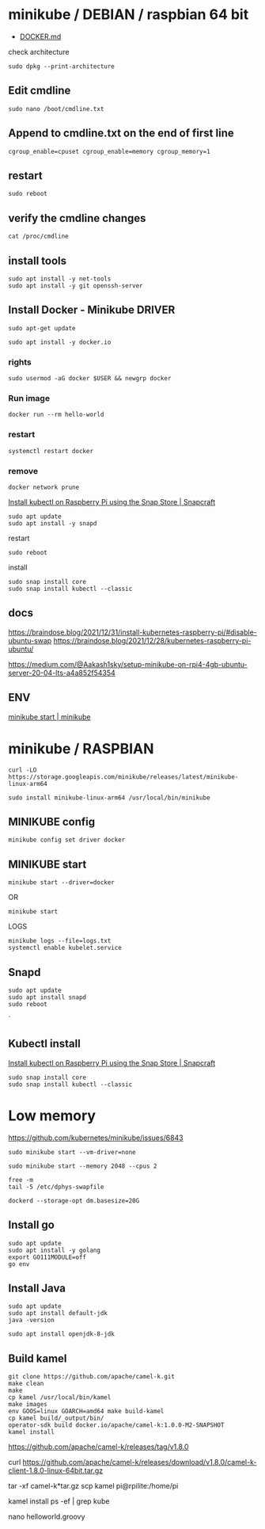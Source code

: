 
# minikube / DEBIAN / raspbian 64 bit

+ [DOCKER.md](DOCKER.md)


check architecture

    sudo dpkg --print-architecture

## Edit cmdline

    sudo nano /boot/cmdline.txt

## Append to cmdline.txt on the end of first line

    cgroup_enable=cpuset cgroup_enable=memory cgroup_memory=1

## restart

    sudo reboot

## verify the cmdline changes 

    cat /proc/cmdline


## install tools

    sudo apt install -y net-tools
    sudo apt install -y git openssh-server

## Install Docker - Minikube DRIVER


    sudo apt-get update
    
    sudo apt install -y docker.io

### rights

    sudo usermod -aG docker $USER && newgrp docker

### Run image

    docker run --rm hello-world

### restart

    systemctl restart docker
 
### remove
    docker network prune



[Install kubectl on Raspberry Pi using the Snap Store | Snapcraft](https://snapcraft.io/install/kubectl/raspbian)

    sudo apt update
    sudo apt install -y snapd
    
restart

    sudo reboot
    
install

    sudo snap install core
    sudo snap install kubectl --classic



## docs

https://braindose.blog/2021/12/31/install-kubernetes-raspberry-pi/#disable-ubuntu-swap
https://braindose.blog/2021/12/28/kubernetes-raspberry-pi-ubuntu/

https://medium.com/@Aakash1sky/setup-minikube-on-rpi4-4gb-ubuntu-server-20-04-lts-a4a852f54354

## ENV


[minikube start | minikube](https://minikube.sigs.k8s.io/docs/start/)

# minikube / RASPBIAN
  
    curl -LO https://storage.googleapis.com/minikube/releases/latest/minikube-linux-arm64

    sudo install minikube-linux-arm64 /usr/local/bin/minikube
  

## MINIKUBE config

    minikube config set driver docker
    


## MINIKUBE start

    minikube start --driver=docker

OR

    minikube start

LOGS
    
    minikube logs --file=logs.txt
    systemctl enable kubelet.service
 
## Snapd

    sudo apt update
    sudo apt install snapd
    sudo reboot
`

## Kubectl install


[Install kubectl on Raspberry Pi using the Snap Store | Snapcraft](https://snapcraft.io/install/kubectl/raspbian)


    sudo snap install core
    sudo snap install kubectl --classic

 
# Low memory

https://github.com/kubernetes/minikube/issues/6843

    sudo minikube start --vm-driver=none

    sudo minikube start --memory 2048 --cpus 2

    free -m
    tail -5 /etc/dphys-swapfile

    dockerd --storage-opt dm.basesize=20G
    
    


## Install go

    sudo apt update 
    sudo apt install -y golang
    export GO111MODULE=off
    go env

## Install Java

    sudo apt update
    sudo apt install default-jdk
    java -version

    sudo apt install openjdk-8-jdk



## Build kamel

    git clone https://github.com/apache/camel-k.git
    make clean
    make
    cp kamel /usr/local/bin/kamel
    make images
    env GOOS=linux GOARCH=amd64 make build-kamel
    cp kamel build/_output/bin/
    operator-sdk build docker.io/apache/camel-k:1.0.0-M2-SNAPSHOT
    kamel install




https://github.com/apache/camel-k/releases/tag/v1.8.0

curl https://github.com/apache/camel-k/releases/download/v1.8.0/camel-k-client-1.8.0-linux-64bit.tar.gz
		
tar -xf camel-k*tar.gz
scp kamel pi@rpilite:/home/pi


kamel install
ps -ef | grep kube



nano helloworld.groovy 

